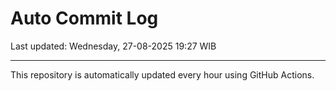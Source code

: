 # Auto Commit Log

Last updated: Wednesday, 27-08-2025 19:27 WIB

---

This repository is automatically updated every hour using GitHub Actions.
